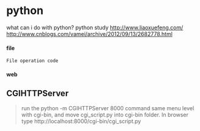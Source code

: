 # python

what can i do with python?
python study 
http://www.liaoxuefeng.com/
http://www.cnblogs.com/vamei/archive/2012/09/13/2682778.html

#### file
	File operation code 
#### web
CGIHTTPServer
--------
>run the python -m CGIHTTPServer 8000 command same menu level with cgi-bin,
and move cgi_script.py into cgi-bin folder.
In browser type http://localhost:8000/cgi-bin/cgi_script.py

